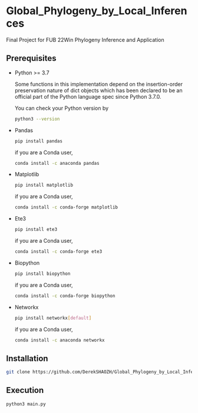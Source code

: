 # Global_Phylogeny_by_Local_Inferences
Final Project for FUB 22Win Phylogeny Inference and Application

## Prerequisites
* Python >= 3.7 

  Some functions in this implementation depend on the insertion-order preservation nature of dict objects which has been declared to be an official part of the Python language spec since Python 3.7.0. 
  
  You can check your Python version by 
  ```sh
  python3 --version
  ```
* Pandas
  ```sh
  pip install pandas
  ```
  if you are a Conda user,
  ```sh
  conda install -c anaconda pandas
  ```
  
* Matplotlib
  ```sh
  pip install matplotlib
  ```
  if you are a Conda user,
  ```sh
  conda install -c conda-forge matplotlib
  ```

* Ete3
  ```sh
  pip install ete3
  ```
  if you are a Conda user,
  ```sh
  conda install -c conda-forge ete3
  ```
* Biopython
  ```sh
  pip install biopython
  ```
  if you are a Conda user,
  ```sh
  conda install -c conda-forge biopython
  ```
* Networkx
  ```sh
  pip install networkx[default]
  ```
  if you are a Conda user,
  ```sh
  conda install -c anaconda networkx
  ```
  
## Installation
```sh
git clone https://github.com/DerekSHAOZH/Global_Phylogeny_by_Local_Inferences/
```

## Execution
```sh
python3 main.py
```
